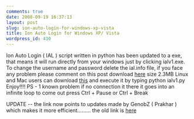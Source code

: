 ```yaml
---
comments: true
date: 2008-09-19 16:37:13
layout: post
slug: ion-auto-login-for-windows-xp-vista
title: Ion Auto Login for Windows XP/ Vista
wordpress_id: 410
---
```


Ion Auto Login ( IAL ) script written in python has been updated to a exe, that means it will run directly from your windows just by clicking ialv1.exe. To change the username and password delete the ial.info file, if you face any problem please comment on this post
download [here](http://genobz.googlepages.com/IALv1m.exe2) size 2.3MB
Linux and Mac users can download [this](http://files.ankurs.com/ialv1.py) and execute it by typing python ialv1.py
Enjoy!!!!
PS - 1 known problem if no connection it there it goes into an infinite loop to come out press Ctrl + Pause or Ctrl + Break

UPDATE -- the link now points to updates made by GenobZ ( Prakhar ) which makes it more efficient......... the old link is [here](http://files.ankurs.com/ialv1.zip)
